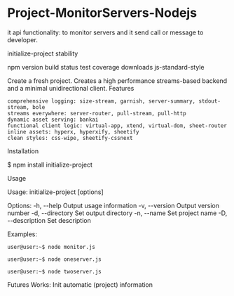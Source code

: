 # Project-MonitorServers-Nodejs
it api functionality: to monitor servers and it send call or message to developer.

initialize-project stability

npm version build status test coverage downloads js-standard-style

Create a fresh project. Creates a high performance streams-based backend and a minimal unidirectional client.
Features

    comprehensive logging: size-stream, garnish, server-summary, stdout-stream, bole
    streams everywhere: server-router, pull-stream, pull-http
    dynamic asset serving: bankai
    functional client logic: virtual-app, xtend, virtual-dom, sheet-router
    inline assets: hyperx, hyperxify, sheetify
    clean styles: css-wipe, sheetify-cssnext

Installation

$ npm install initialize-project

Usage

Usage: initialize-project [options]

Options:
  -h, --help          Output usage information
  -v, --version       Output version number
  -d, --directory     Set output directory
  -n, --name          Set project name
  -D, --description   Set description

Examples:

```console
user@user:~$ node monitor.js
```

```console
user@user:~$ node oneserver.js
```

```console
user@user:~$ node twoserver.js
```


Futures Works:
  Init automatic (project)      information
